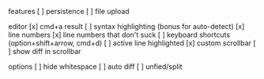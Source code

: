 
features
[ ] persistence
[ ] file upload


editor
[x] cmd+a result
[ ] syntax highlighting (bonus for auto-detect)
[x] line numbers
[x] line numbers that don't suck
[ ] keyboard shortcuts (option+shift+arrow, cmd+d)
[ ] active line highlighted
[x] custom scrollbar
[ ] show diff in scrollbar

options
[ ] hide whitespace 
[ ] auto diff
[ ] unfied/split